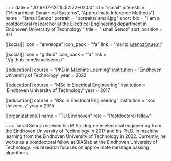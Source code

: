 +++
date = "2016-07-12T15:52:22+02:00"
id = "ismail"
interests = ["Hierarchical Dynamical Systems", "Approximate Inference Methods"]
name = "Ismail Senoz"
portrait = "portraits/ismail.jpg"
short_bio = "I am a postdoctoral researcher at the Electrical Engineering department in Eindhoven University of Technology "
title = "Ismail Senoz"
sort_position = 3.0

[[social]]
    icon = "envelope"
    icon_pack = "fa"
    link = "mailto:i.senoz@tue.nl"

[[social]]
    icon = "github"
    icon_pack = "fa"
    link = "//github.com/ismailsenoz/"

[[education]]
    course = "PhD in Machine Learning"
    institution = 'Eindhoven University of Technology'
    year = 2022

[[education]]
    course = "MSc in Electrical Engineering"
    institution = 'Eindhoven University of Technology'
    year = 2017

[[education]]
    course = "BSc in Electrical Engineering"
    institution = 'Koc University'
    year = 2015



[[organizations]]
    name = "TU Eindhoven"
    role = "Postdoctoral fellow"

+++
Ismail Senoz received his M.Sc. degree in electrical engineering from the Eindhoven University of Technology in 2017 and his Ph.D. in machine learning from the Eindhoven University of Technology in 2022. Currently, he works as a postdoctoral fellow at BIASlab at the Eindhoven University of Technology. His research focuses on approximate message passing algorithms. 
